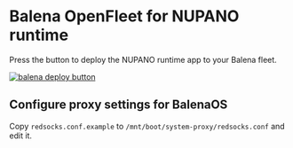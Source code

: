 # Balena OpenFleet for NUPANO runtime

Press the button to deploy the NUPANO runtime app to your Balena fleet.

[![balena deploy button](https://www.balena.io/deploy.svg)](https://dashboard.balena-cloud.com/deploy?repoUrl=https://github.com/mosaiqone/nupano-runtime-balena)

## Configure proxy settings for BalenaOS
Copy `redsocks.conf.example` to `/mnt/boot/system-proxy/redsocks.conf` and edit it.
